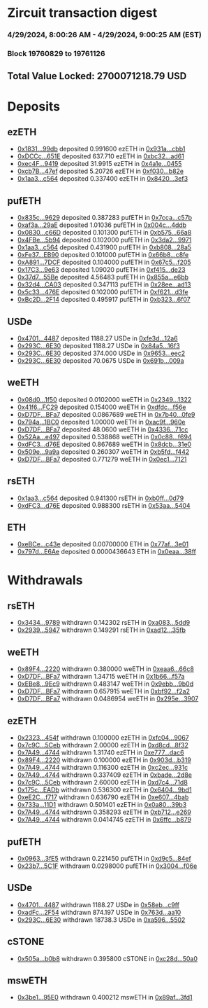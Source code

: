 # Zircuit transaction digest
### 4/29/2024, 8:00:26 AM - 4/29/2024, 9:00:25 AM (EST)
### Block 19760829 to 19761126

## Total Value Locked: 2700071218.79 USD

# Deposits
## ezETH
- [0x1831...99db](https://etherscan.io/address/0x1831B7467017d0820919F9bCD8783F22B90399db) deposited 0.991600 ezETH in [0x931a...cbb1](https://etherscan.io/tx/0x1831B7467017d0820919F9bCD8783F22B90399db)
- [0xDCCc...651E](https://etherscan.io/address/0xDCCcCF232c5072d86692b88301B741ee1b95651E) deposited 637.710 ezETH in [0xbc32...ad61](https://etherscan.io/tx/0xDCCcCF232c5072d86692b88301B741ee1b95651E)
- [0xec4F...9419](https://etherscan.io/address/0xec4F9DD55dA80C42E81cc9165Aa7D675C86f9419) deposited 31.9915 ezETH in [0x4a1e...0455](https://etherscan.io/tx/0xec4F9DD55dA80C42E81cc9165Aa7D675C86f9419)
- [0xcb7B...47ef](https://etherscan.io/address/0xcb7B8B972a8c688785d424F50a402D1cbf5247ef) deposited 5.20726 ezETH in [0xf030...b82e](https://etherscan.io/tx/0xcb7B8B972a8c688785d424F50a402D1cbf5247ef)
- [0x1aa3...c564](https://etherscan.io/address/0x1aa30BFeCdec590A90d5B43CA9D717FCAE92c564) deposited 0.337400 ezETH in [0x8420...3ef3](https://etherscan.io/tx/0x1aa30BFeCdec590A90d5B43CA9D717FCAE92c564)
## pufETH
- [0x835c...9629](https://etherscan.io/address/0x835c40dcEC753F68A9aB109f289fd580A2a09629) deposited 0.387283 pufETH in [0x7cca...c57b](https://etherscan.io/tx/0x835c40dcEC753F68A9aB109f289fd580A2a09629)
- [0xaf3a...29aE](https://etherscan.io/address/0xaf3a27f43a0BbDF883060C017DabeEcCC37E29aE) deposited 1.01036 pufETH in [0x004c...4ddb](https://etherscan.io/tx/0xaf3a27f43a0BbDF883060C017DabeEcCC37E29aE)
- [0x0830...c66D](https://etherscan.io/address/0x0830D434746EE4FB5845267aE5DA11AB3123c66D) deposited 0.101300 pufETH in [0xb575...66a8](https://etherscan.io/tx/0x0830D434746EE4FB5845267aE5DA11AB3123c66D)
- [0x4FBe...5b94](https://etherscan.io/address/0x4FBe804Fe264802EE3332687f56aBe755C265b94) deposited 0.102000 pufETH in [0x3da2...9971](https://etherscan.io/tx/0x4FBe804Fe264802EE3332687f56aBe755C265b94)
- [0x1aa3...c564](https://etherscan.io/address/0x1aa30BFeCdec590A90d5B43CA9D717FCAE92c564) deposited 0.431900 pufETH in [0xb808...28a5](https://etherscan.io/tx/0x1aa30BFeCdec590A90d5B43CA9D717FCAE92c564)
- [0xFe37...EB90](https://etherscan.io/address/0xFe3766d4B8F8bf029d4Fe4d355bE152F9C67EB90) deposited 0.101000 pufETH in [0x66b8...c8fe](https://etherscan.io/tx/0xFe3766d4B8F8bf029d4Fe4d355bE152F9C67EB90)
- [0xA891...7DCF](https://etherscan.io/address/0xA891022919e40E9D6Ff50DD027c07D9B37E97DCF) deposited 0.104000 pufETH in [0x67c5...f205](https://etherscan.io/tx/0xA891022919e40E9D6Ff50DD027c07D9B37E97DCF)
- [0x17C3...9e63](https://etherscan.io/address/0x17C35f1C21F80f2676667f08613ef9e9DbCe9e63) deposited 1.09020 pufETH in [0xf415...de23](https://etherscan.io/tx/0x17C35f1C21F80f2676667f08613ef9e9DbCe9e63)
- [0x37d7...55Be](https://etherscan.io/address/0x37d79571b8164f69Be3B97f3149dD67d53E855Be) deposited 4.56483 pufETH in [0x855a...e6bb](https://etherscan.io/tx/0x37d79571b8164f69Be3B97f3149dD67d53E855Be)
- [0x32d4...CA03](https://etherscan.io/address/0x32d49826C7B03B0c31d7C42483Ca8319c54CCA03) deposited 0.347113 pufETH in [0x28ee...ad13](https://etherscan.io/tx/0x32d49826C7B03B0c31d7C42483Ca8319c54CCA03)
- [0x5c33...476E](https://etherscan.io/address/0x5c33052E154964da3d26c8b8610d508DF050476E) deposited 0.102000 pufETH in [0xf621...d3fe](https://etherscan.io/tx/0x5c33052E154964da3d26c8b8610d508DF050476E)
- [0xBc2D...2F14](https://etherscan.io/address/0xBc2D9f6C3C47ffdc81AA0613A81a596350bD2F14) deposited 0.495917 pufETH in [0xb323...6f07](https://etherscan.io/tx/0xBc2D9f6C3C47ffdc81AA0613A81a596350bD2F14)
## USDe
- [0x4701...4487](https://etherscan.io/address/0x4701082E85B94EdBbC2ed28f1b08e3176adD4487) deposited 1188.27 USDe in [0xfe3d...12a6](https://etherscan.io/tx/0x4701082E85B94EdBbC2ed28f1b08e3176adD4487)
- [0x293C...6E30](https://etherscan.io/address/0x293C6937D8D82e05B01335F7B33FBA0c8e256E30) deposited 1188.27 USDe in [0x84a5...16f3](https://etherscan.io/tx/0x293C6937D8D82e05B01335F7B33FBA0c8e256E30)
- [0x293C...6E30](https://etherscan.io/address/0x293C6937D8D82e05B01335F7B33FBA0c8e256E30) deposited 374.000 USDe in [0x9653...eec2](https://etherscan.io/tx/0x293C6937D8D82e05B01335F7B33FBA0c8e256E30)
- [0x293C...6E30](https://etherscan.io/address/0x293C6937D8D82e05B01335F7B33FBA0c8e256E30) deposited 70.0675 USDe in [0x691b...009a](https://etherscan.io/tx/0x293C6937D8D82e05B01335F7B33FBA0c8e256E30)
## weETH
- [0x08d0...1f50](https://etherscan.io/address/0x08d01aE5dE66B2f53547CD9321456FBAa6d01f50) deposited 0.0102000 weETH in [0x2349...1322](https://etherscan.io/tx/0x08d01aE5dE66B2f53547CD9321456FBAa6d01f50)
- [0x41f6...FC29](https://etherscan.io/address/0x41f6e1e20A600F1EB97fD5544b2b134Dd5d9FC29) deposited 0.154000 weETH in [0xdfdc...f56e](https://etherscan.io/tx/0x41f6e1e20A600F1EB97fD5544b2b134Dd5d9FC29)
- [0xD7DF...BFa7](https://etherscan.io/address/0xD7DF7E085214743530afF339aFC420c7c720BFa7) deposited 0.0867689 weETH in [0x7b40...0fe9](https://etherscan.io/tx/0xD7DF7E085214743530afF339aFC420c7c720BFa7)
- [0x794a...1BC0](https://etherscan.io/address/0x794a15F93CEd01F1B0bE5b184344F0B811851BC0) deposited 1.00000 weETH in [0xac9f...960e](https://etherscan.io/tx/0x794a15F93CEd01F1B0bE5b184344F0B811851BC0)
- [0xD7DF...BFa7](https://etherscan.io/address/0xD7DF7E085214743530afF339aFC420c7c720BFa7) deposited 48.0600 weETH in [0x4336...71cc](https://etherscan.io/tx/0xD7DF7E085214743530afF339aFC420c7c720BFa7)
- [0x52Aa...e497](https://etherscan.io/address/0x52Aa899454998Be5b000Ad077a46Bbe360F4e497) deposited 0.538868 weETH in [0x0c88...f694](https://etherscan.io/tx/0x52Aa899454998Be5b000Ad077a46Bbe360F4e497)
- [0xdFC3...d76E](https://etherscan.io/address/0xdFC30c075019Bb671d60D84242d814f3cdf8d76E) deposited 0.867689 weETH in [0x8dcb...31e0](https://etherscan.io/tx/0xdFC30c075019Bb671d60D84242d814f3cdf8d76E)
- [0x509e...9a9a](https://etherscan.io/address/0x509eebdae289091F66C1Bf35707F78937D2D9a9a) deposited 0.260307 weETH in [0xb5fd...f442](https://etherscan.io/tx/0x509eebdae289091F66C1Bf35707F78937D2D9a9a)
- [0xD7DF...BFa7](https://etherscan.io/address/0xD7DF7E085214743530afF339aFC420c7c720BFa7) deposited 0.771279 weETH in [0x0ec1...7121](https://etherscan.io/tx/0xD7DF7E085214743530afF339aFC420c7c720BFa7)
## rsETH
- [0x1aa3...c564](https://etherscan.io/address/0x1aa30BFeCdec590A90d5B43CA9D717FCAE92c564) deposited 0.941300 rsETH in [0xb0ff...0d79](https://etherscan.io/tx/0x1aa30BFeCdec590A90d5B43CA9D717FCAE92c564)
- [0xdFC3...d76E](https://etherscan.io/address/0xdFC30c075019Bb671d60D84242d814f3cdf8d76E) deposited 0.988300 rsETH in [0x53aa...5404](https://etherscan.io/tx/0xdFC30c075019Bb671d60D84242d814f3cdf8d76E)
## ETH
- [0xeBCe...c43e](https://etherscan.io/address/0xeBCe0D86E69B892ABaE0497c7fF2eB9439b7c43e) deposited 0.00700000 ETH in [0x77af...3e01](https://etherscan.io/tx/0xeBCe0D86E69B892ABaE0497c7fF2eB9439b7c43e)
- [0x797d...E6Ae](https://etherscan.io/address/0x797d0C542dc4EfB0a29ED1A727A626702316E6Ae) deposited 0.0000436643 ETH in [0x0eaa...38ff](https://etherscan.io/tx/0x797d0C542dc4EfB0a29ED1A727A626702316E6Ae)
# Withdrawals
## rsETH
- [0x3434...9789](https://etherscan.io/address/0x34349c5569e7B846c3558961552D2202760A9789) withdrawn 0.142302 rsETH in [0xa083...5dd9](https://etherscan.io/tx/0x34349c5569e7B846c3558961552D2202760A9789)
- [0x2939...5947](https://etherscan.io/address/0x2939DdA4b5225d06a80d2cEC544385a7b4C95947) withdrawn 0.149291 rsETH in [0xad12...35fb](https://etherscan.io/tx/0x2939DdA4b5225d06a80d2cEC544385a7b4C95947)
## weETH
- [0x89F4...2220](https://etherscan.io/address/0x89F43e2E2f03de7Ff905A8a8Dd0b0e7446622220) withdrawn 0.380000 weETH in [0xeaa6...66c8](https://etherscan.io/tx/0x89F43e2E2f03de7Ff905A8a8Dd0b0e7446622220)
- [0xD7DF...BFa7](https://etherscan.io/address/0xD7DF7E085214743530afF339aFC420c7c720BFa7) withdrawn 1.34715 weETH in [0x1b66...f57a](https://etherscan.io/tx/0xD7DF7E085214743530afF339aFC420c7c720BFa7)
- [0xEBe8...9Ec9](https://etherscan.io/address/0xEBe8994545EF4e2Da7FBc4704B7C399B6dF59Ec9) withdrawn 0.483147 weETH in [0x9ebb...9b0d](https://etherscan.io/tx/0xEBe8994545EF4e2Da7FBc4704B7C399B6dF59Ec9)
- [0xD7DF...BFa7](https://etherscan.io/address/0xD7DF7E085214743530afF339aFC420c7c720BFa7) withdrawn 0.657915 weETH in [0xbf92...f2a2](https://etherscan.io/tx/0xD7DF7E085214743530afF339aFC420c7c720BFa7)
- [0xD7DF...BFa7](https://etherscan.io/address/0xD7DF7E085214743530afF339aFC420c7c720BFa7) withdrawn 0.0486954 weETH in [0x295e...3907](https://etherscan.io/tx/0xD7DF7E085214743530afF339aFC420c7c720BFa7)
## ezETH
- [0x2323...454f](https://etherscan.io/address/0x2323EAA11430D42032284ee8530B891529FA454f) withdrawn 0.100000 ezETH in [0xfc04...9067](https://etherscan.io/tx/0x2323EAA11430D42032284ee8530B891529FA454f)
- [0x7c9C...5Ceb](https://etherscan.io/address/0x7c9C2a2dEBa2895684d637DC1ba05006c7ff5Ceb) withdrawn 2.00000 ezETH in [0xd8cd...8f32](https://etherscan.io/tx/0x7c9C2a2dEBa2895684d637DC1ba05006c7ff5Ceb)
- [0x7A49...4744](https://etherscan.io/address/0x7A493Be5c2ce014cD049Bf178a1ac0Db1B434744) withdrawn 1.31740 ezETH in [0xe777...dac6](https://etherscan.io/tx/0x7A493Be5c2ce014cD049Bf178a1ac0Db1B434744)
- [0x89F4...2220](https://etherscan.io/address/0x89F43e2E2f03de7Ff905A8a8Dd0b0e7446622220) withdrawn 0.100000 ezETH in [0x903d...b319](https://etherscan.io/tx/0x89F43e2E2f03de7Ff905A8a8Dd0b0e7446622220)
- [0x7A49...4744](https://etherscan.io/address/0x7A493Be5c2ce014cD049Bf178a1ac0Db1B434744) withdrawn 0.116300 ezETH in [0xc2ec...931c](https://etherscan.io/tx/0x7A493Be5c2ce014cD049Bf178a1ac0Db1B434744)
- [0x7A49...4744](https://etherscan.io/address/0x7A493Be5c2ce014cD049Bf178a1ac0Db1B434744) withdrawn 0.337409 ezETH in [0xbade...2d8e](https://etherscan.io/tx/0x7A493Be5c2ce014cD049Bf178a1ac0Db1B434744)
- [0x7c9C...5Ceb](https://etherscan.io/address/0x7c9C2a2dEBa2895684d637DC1ba05006c7ff5Ceb) withdrawn 2.60000 ezETH in [0xd7c4...71d8](https://etherscan.io/tx/0x7c9C2a2dEBa2895684d637DC1ba05006c7ff5Ceb)
- [0x175c...EADb](https://etherscan.io/address/0x175c3c5f693387cda70E143B9A02FF841975EADb) withdrawn 0.536300 ezETH in [0x6404...9bd1](https://etherscan.io/tx/0x175c3c5f693387cda70E143B9A02FF841975EADb)
- [0xeE2C...f717](https://etherscan.io/address/0xeE2C5ea46E6BE36E92dDB67086aE53Ad4aBff717) withdrawn 0.636790 ezETH in [0xe607...4bab](https://etherscan.io/tx/0xeE2C5ea46E6BE36E92dDB67086aE53Ad4aBff717)
- [0x733a...11D1](https://etherscan.io/address/0x733ab9A320c5f27Ff1c8FD95D338BD76Ee3E11D1) withdrawn 0.501401 ezETH in [0x0a80...39b3](https://etherscan.io/tx/0x733ab9A320c5f27Ff1c8FD95D338BD76Ee3E11D1)
- [0x7A49...4744](https://etherscan.io/address/0x7A493Be5c2ce014cD049Bf178a1ac0Db1B434744) withdrawn 0.358293 ezETH in [0xb712...e269](https://etherscan.io/tx/0x7A493Be5c2ce014cD049Bf178a1ac0Db1B434744)
- [0x7A49...4744](https://etherscan.io/address/0x7A493Be5c2ce014cD049Bf178a1ac0Db1B434744) withdrawn 0.0414745 ezETH in [0x6ffc...b879](https://etherscan.io/tx/0x7A493Be5c2ce014cD049Bf178a1ac0Db1B434744)
## pufETH
- [0x0963...3fE5](https://etherscan.io/address/0x0963c09Cb5d3cE06962F15930d86EBd424203fE5) withdrawn 0.221450 pufETH in [0xd9c5...84ef](https://etherscan.io/tx/0x0963c09Cb5d3cE06962F15930d86EBd424203fE5)
- [0x23b7...5C1F](https://etherscan.io/address/0x23b7FB1A72c0BfD8F3265e877E228fE0DCEf5C1F) withdrawn 0.0298000 pufETH in [0x3004...f06e](https://etherscan.io/tx/0x23b7FB1A72c0BfD8F3265e877E228fE0DCEf5C1F)
## USDe
- [0x4701...4487](https://etherscan.io/address/0x4701082E85B94EdBbC2ed28f1b08e3176adD4487) withdrawn 1188.27 USDe in [0x58eb...c9ff](https://etherscan.io/tx/0x4701082E85B94EdBbC2ed28f1b08e3176adD4487)
- [0xadFc...2F54](https://etherscan.io/address/0xadFc6ab71E54413C3cEf23D118ec3D9A09022F54) withdrawn 874.197 USDe in [0x763d...aa10](https://etherscan.io/tx/0xadFc6ab71E54413C3cEf23D118ec3D9A09022F54)
- [0x293C...6E30](https://etherscan.io/address/0x293C6937D8D82e05B01335F7B33FBA0c8e256E30) withdrawn 18738.3 USDe in [0xa596...5502](https://etherscan.io/tx/0x293C6937D8D82e05B01335F7B33FBA0c8e256E30)
## cSTONE
- [0x505a...b0b8](https://etherscan.io/address/0x505a848b3303262594DB35CBab8FBD05416Bb0b8) withdrawn 0.395800 cSTONE in [0xc28d...50a0](https://etherscan.io/tx/0x505a848b3303262594DB35CBab8FBD05416Bb0b8)
## mswETH
- [0x3be1...95E0](https://etherscan.io/address/0x3be1419AB00D76326f171787E04fa6B9542595E0) withdrawn 0.400212 mswETH in [0x89af...3fd1](https://etherscan.io/tx/0x3be1419AB00D76326f171787E04fa6B9542595E0)
